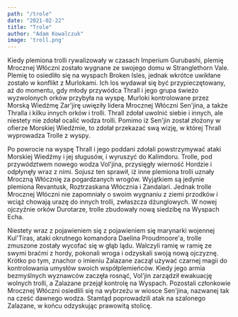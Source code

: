 ```yaml
---
path: "/trole"
date: "2021-02-22"
title: "Trole"
author: "Adam Kowalczuk"
image: 'troll.png'
---
```

Kiedy plemiona trolli rywalizowały w czasach Imperium Gurubashi, plemię Mrocznej Włóczni zostało wygnane ze swojego domu w Stranglethorn Vale. Plemię to osiedliło się na wyspach Broken Isles, jednak wkrótce uwikłane zostało w konflikt z Murlokami. Ich los wydawał się być przypieczętowany, aż do momentu, gdy młody przywódca Thrall i jego grupa świeżo wyzwolonych orków przybyła na wyspę. Murloki kontrolowane przez Morską Wiedźmę Zar'jirę uwięziły lidera Mrocznej Włóczni Sen'jina, a także Thralla i kilku innych orków i trolli. Thrall zdołał uwolnić siebie i innych, ale niestety nie zdołał ocalić wodza trolli. Pomimo iż Sen'jin został złożony w ofierze Morskiej Wiedźmie, to zdołał przekazać swą wizję, w której Thrall wyprowadza Trolle z wyspy.

Po powrocie na wyspę Thrall i jego poddani zdołali powstrzymywać ataki Morskiej Wiedźmy i jej sługusów, i wyruszyć do Kalimdoru. Trolle, pod przywództwem nowego wodza Vol'jina, przysięgły wierność Hordzie i odpłynęły wraz z nimi. Sojusz ten sprawił, iż inne plemiona trolli uznały Mroczną Włócznię za pogardzanych wrogów. Wyjątkiem są jedynie plemiona Revantusk, Roztrzaskana Włócznia i Zandalari. Jednak trolle Mrocznej Włóczni nie zapomniały o swoim wygnaniu z ziemi przodków i wciąż chowają urazę do innych trolli, zwłaszcza dżunglowych. W nowej ojczyźnie orków Durotarze, trolle zbudowały nową siedzibę na Wyspach Echa.

Niestety wraz z pojawieniem się z pojawieniem się marynarki wojennej Kul'Tiras, ataki okrutnego komandora Daelina Proudmoore'a, trolle zmuszone zostały wycofać się w głąb lądu. Walczyli ramię w ramię ze swymi braćmi z hordy, pokonali wroga i odzyskali swoją nową ojczyznę. Krótko po tym, znachor o imieniu Zalazane zaczął używać czarnej magii do kontrolowania umysłów swoich współplemieńców. Kiedy jego armia bezmyślnych wyznawców zaczęła rosnąć, Vol'jin zarządził ewakuację wolnych trolli, a Zalazane przejął kontrolę na Wyspach. Pozostali członkowie Mrocznej Włóczni osiedlili się na wybrzeżu w wiosce Sen'jina, nazwanej tak na cześć dawnego wodza. Stamtąd poprowadzili atak na szalonego Zalazane, w końcu odzyskując prawowitą stolicę.

